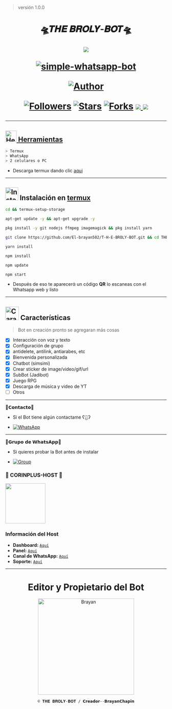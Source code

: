 > versión 1.0.0
<h1 align="center"> 🛸𝑻𝑯𝑬 𝑩𝑹𝑶𝑳𝒀-𝑩𝑶𝑻🛸
</p>
<p>
        <img src= "https://telegra.ph/file/e54a059908fa2e7a10199.jpg">
    </p>
    <p align="center">
        <a href="#"><img title="simple-whatsapp-bot" src="https://img.shields.io/badge/-SIMPLE--WHATSAPP--BOT-green?colorA=%23ff0000&colorB=%23017e40&style=for-the-badge"></a>
    </p>
    <p>
        <a href="https://github.com/El-brayan502"><img title="Author"    src="https://img.shields.io/badge/Author-Brayan502l-purple.svg?style=for-the-badge&logo=github"></a>
    </p>
    <p>
        <a href="https://github.com/El-brayan502/THE-BROLY---BOT"><img title="Followers" src="https://img.shields.io/github/followers/THE-BROLY?color=blue&style=flat-square"></a>
        <a href="https://github.com/El-brayan502/T-H-E-BROLY-BOT/stargazers/"><img title="Stars" src="https://img.shields.io/github/stars/StarlightsTeam/BROLY-BOT?color=red&style=flat-square"></a>
        <a href="https://https://github.com/El-brayan502/THE-BROLY---BOT/network/members"><img title="Forks" src="http://img.shields.io/github/forks/StarlightsTeam/BROLY-BOT?color=red&style=flat-square"></a>
        <a href="#"><img src="https://img.shields.io/badge/MANTENIMIENTO-SI-blue.svg"</a>
        <img src="https://img.shields.io/github/repo-size/Brayan502BROLY" /> <br>
   </p>
   <p>
</h1>

--------

## <img src="https://i0.wp.com/i230.photobucket.com/albums/ee124/joaclint/joaclint_istgud/ruedas.gif" alt="Herramientas" width="35" height="35"> Herramientas

```bash
> Termux
> WhatsApp
> 2 celulares o PC
```
- Descarga termux dando clic [aqui](https://f-droid.org/repo/com.termux_118.apk)

---------

## <img src="https://i.giphy.com/media/nWGRHBnAl5Kmc/giphy.gif" alt="Instalacion" width="40" height="40"> Instalación en [termux](https://f-droid.org/repo/com.termux_118.apk)

```bash
cd && termux-setup-storage
```

```bash
apt-get update -y && apt-get upgrade -y
```

```bash
pkg install -y git nodejs ffmpeg imagemagick && pkg install yarn 
```

```bash
git clone https://github.com/El-brayan502/T-H-E-BROLY-BOT.git && cd THE BROLY - BOT
```


```bash
yarn install
```


```bash
npm install
```

```bash
npm update
```

```bash
npm start
```

- Después de eso te aparecerά un código **QR** lo escaneas con el Whatsapp web y listo

---------

## <img src="https://i.pinimg.com/originals/73/69/6e/73696e022df7cd5cb3d999c6875361dd.gif" alt="Características" width="42" height="42"> Características

> Bot en creación pronto se agregaran más cosas 

- [x] Interacción con voz y texto
- [x] Configuración de grupo
- [x] antidelete, antilink, antiarabes, etc
- [x] Bienvenida personalizada
- [x] Chatbot (simsimi)
- [x] Crear sticker de image/video/gif/url
- [x] SubBot (Jadibot)
- [x] Juego RPG
- [x] Descarga de música y video de YT
- [ ] Otros

---------

🍁𝗖𝗼𝗻𝘁𝗮𝗰𝘁𝗼🍁

- Si el Bot tiene algún contactame ʕ˖͜͡˖ʔ

* <a href="https://wa.me/50231458537"><img alt="WhatsApp" src="https://img.shields.io/badge/WhatsApp-25D366?style=for-the-badge&logo=whatsapp&logoColor=white"/></a>

---------
💫𝗚𝗿𝘂𝗽𝗼 𝗱𝗲 𝗪𝗵𝗮𝘁𝘀𝗔𝗽𝗽💫


- Si quieres probar la Bot antes de instalar

* <a href="https://chat.whatsapp.com/LGyw9xekK82BlolSkbkISU"><img alt="Group" src="https://img.shields.io/badge/Group-25D366?style=for-the-badge&logo=whatsapp&logoColor=white"/></a>

### 🚀 CORINPLUS-HOST 🚀
<a href="https://dash.corinplus.com"><img src="https://qu.ax/ZycD.png" height="125px"></a>
### Información del Host

- **Dashboard:** [`Aquí`](https://dash.corinplus.com)
- **Panel:** [`Aquí`](https://panel.corinplus.com)
- **Canal de WhatsApp:** [`Aquí`](https://whatsapp.com/channel/0029VakUvreFHWpyWUr4Jr0g)
- **Soporte:** [`Aquí`](https://chat.whatsapp.com/K235lkvaGvlGRQKYm26xZP)

------------------

<div align="center">
  <h1 align="center">Editor y Propietario del Bot</h1>

<a href="https://github.com/El-brayan502"><img src="https://telegra.ph/file/a8fada0d669afac23ce5d.jpg" width="300" height="300" alt="Brayan"/></a>

`© 𝐓𝐇𝐄 𝐁𝐑𝐎𝐋𝐘-𝐁𝐎𝐓 / 𝗖𝗿𝗲𝗮𝗱𝗼𝗿--𝗕𝗿𝗮𝘆𝗮𝗻𝗖𝗵𝗮𝗽𝗶𝗻`
